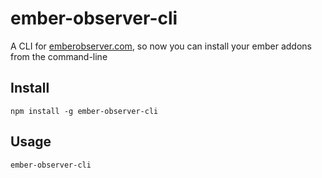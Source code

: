 # ember-observer-cli
A CLI for [emberobserver.com](https://emberobserver.com), so now you can install your ember addons from the command-line


## Install
```
npm install -g ember-observer-cli
```

## Usage
```
ember-observer-cli
```



